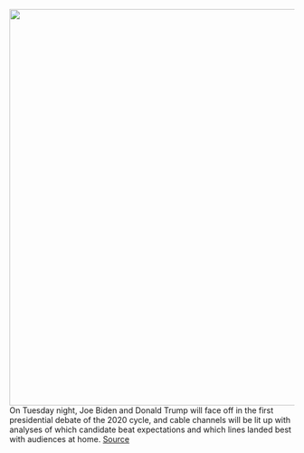 <img src='https://cdn.vox-cdn.com/thumbor/s-jyyuKKWU9HQ8Wkje_d4WhljLA=/0x0:2050x1367/1200x800/filters:focal(861x520:1189x848)/cdn.vox-cdn.com/uploads/chorus_image/image/67548087/VRG_ILLO_4211_001.0.jpg' width='700px' /><br/>
On Tuesday night, Joe Biden and Donald Trump will face off in the first presidential debate of the 2020 cycle, and cable channels will be lit up with analyses of which candidate beat expectations and which lines landed best with audiences at home.
<a href='https://www.theverge.com/21489979/biden-trump-presidential-dabate-election-youtube-ben-shapiro-dave-rubin'> Source <a/>
